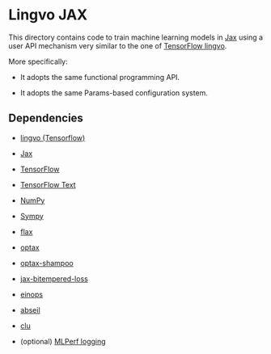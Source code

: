 # Lingvo JAX

This directory contains code to train machine learning models in
[Jax](htts://github.com/google/jax) using a user API mechanism very similar to
the one of [TensorFlow lingvo](http://github.com/tensorflow/lingvo).

More specifically:

*   It adopts the same functional programming API.

*   It adopts the same Params-based configuration system.

## Dependencies

*   [lingvo (Tensorflow)](http://github.com/tensorflow/lingvo)

*   [Jax](http://github.com/google/jax)

*   [TensorFlow](http://github.com/tensorflow/tensorflow)

*   [TensorFlow Text](http://github.com/tensorflow/text)

*   [NumPy](http://github.com/numpy/numpy)

*   [Sympy](https://github.com/sympy/sympy)

*   [flax](http://github.com/google/flax)

*   [optax](http://github.com/deepmind/optax)

*   [optax-shampoo](https://pypi.org/project/optax-shampoo)

*   [jax-bitempered-loss](https://pypi.org/project/jax-bitempered-loss)

*   [einops](https://github.com/arogozhnikov/einops)

*   [abseil](http://github.com/abseil/abseil-py)

*   [clu](http://pypi.org/project/clu/)

*   (optional) [MLPerf logging](http://github.com/mlcommons/logging)

